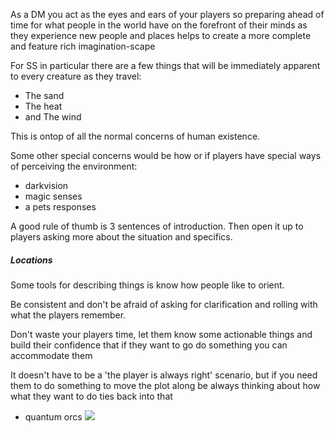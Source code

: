 As a DM you act as the eyes and ears of your players so preparing ahead of time for what people in the world have on the forefront of their minds as they experience new people and places helps to create a more complete and feature rich imagination-scape

For SS in particular there are a few things that will be immediately apparent to every creature as they travel:

- The sand
- The heat
- and The wind

This is ontop of all the normal concerns of human existence.


Some other special concerns would be how or if players have special ways of perceiving the environment:
- darkvision
- magic senses
- a pets responses



A good rule of thumb is 3 sentences of introduction. Then open it up to players asking more about the situation and specifics.



##### Locations

Some tools for describing things is know how people like to orient. 


Be consistent and don't be afraid of asking for clarification and rolling with what the players remember.

Don't waste your players time, let them know some actionable things and build their confidence that if they want to go do something you can accommodate them

It doesn't have to be a 'the player is always right' scenario, but if you need them to do something to move the plot along be always thinking about how what they want to do ties back into that
- quantum orcs
![](https://i.redd.it/0i8eaw6ft1u31.png)

